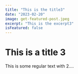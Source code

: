 ```yaml
---
title: "This is the title3"
date: "2023-02-20"
image: get-featured-post.jpeg
excerpt: "This is the excerpt3"
isFeatured: false
---
```


# This is a title 3

This is some regular text with 2....

